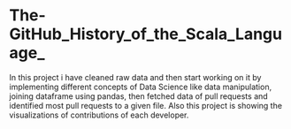 # The-GitHub_History_of_the_Scala_Language_
In this project i have cleaned raw data and then start working on it by implementing different concepts of Data Science like data manipulation, joining dataframe using pandas, then fetched data of pull requests and identified most pull requests to a given file. Also this project is showing the visualizations of contributions of each developer.
